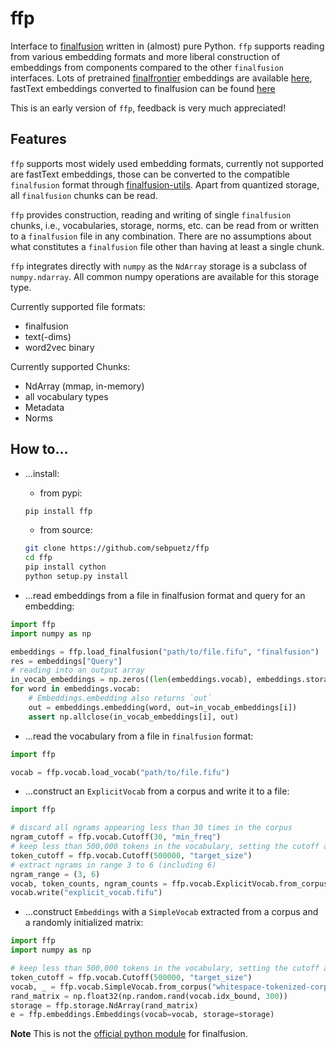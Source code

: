 # ffp

Interface to [finalfusion](https://finalfusion.github.io) written in (almost) pure Python. `ffp` supports reading from various embedding formats and more liberal construction of embeddings from components compared to the other `finalfusion` interfaces. Lots of pretrained [finalfrontier](https://github.com/finalfusion/finalfrontier/) embeddings are available [here](https://finalfusion.github.io/pretrained), fastText embeddings converted to finalfusion can be found [here](http://www.sfs.uni-tuebingen.de/a3-public-data/finalfusion-fasttext/)  

This is an early version of `ffp`, feedback is very much appreciated!

## Features

`ffp` supports most widely used embedding formats, currently not supported are fastText embeddings, those can be converted to the compatible `finalfusion` format through [finalfusion-utils](https://github.com/finalfusion/finalfusion-utils). Apart from  quantized storage, all `finalfusion` chunks can be read.

`ffp` provides construction, reading and writing of single `finalfusion` chunks, i.e., vocabularies, storage, norms, etc. can be read from or written to a `finalfusion` file in any combination. There are no assumptions about what constitutes a `finalfusion` file other than having at least a single chunk.

`ffp` integrates directly with `numpy` as the `NdArray` storage is a subclass of `numpy.ndarray`. All common numpy operations are available for this storage type.

Currently supported file formats:
* finalfusion
* text(-dims)
* word2vec binary

Currently supported Chunks:
* NdArray (mmap, in-memory)
* all vocabulary types
* Metadata
* Norms

## How to...

* ...install:
   - from pypi:
    ~~~Bash
    pip install ffp
    ~~~
   - from source:
    ~~~Bash
    git clone https://github.com/sebpuetz/ffp
    cd ffp
    pip install cython
    python setup.py install
    ~~~

* ...read embeddings from a file in finalfusion format and query for an embedding:
~~~Python
import ffp
import numpy as np

embeddings = ffp.load_finalfusion("path/to/file.fifu", "finalfusion")
res = embeddings["Query"]
# reading into an output array
in_vocab_embeddings = np.zeros((len(embeddings.vocab), embeddings.storage.shape[1]))
for word in embeddings.vocab:
    # Embeddings.embedding also returns `out`
    out = embeddings.embedding(word, out=in_vocab_embeddings[i])
    assert np.allclose(in_vocab_embeddings[i], out) 
~~~

* ...read the vocabulary from a file in `finalfusion` format:
~~~Python
import ffp

vocab = ffp.vocab.load_vocab("path/to/file.fifu")
~~~

* ...construct an `ExplicitVocab` from a corpus and write it to a file:
~~~Python
import ffp

# discard all ngrams appearing less than 30 times in the corpus
ngram_cutoff = ffp.vocab.Cutoff(30, "min_freq")
# keep less than 500,000 tokens in the vocabulary, setting the cutoff at the next frequency boundary
token_cutoff = ffp.vocab.Cutoff(500000, "target_size")
# extract ngrams in range 3 to 6 (including 6)
ngram_range = (3, 6)
vocab, token_counts, ngram_counts = ffp.vocab.ExplicitVocab.from_corpus("whitespace-tokenized-corpus.txt", ngram_range, token_cutoff, ngram_cutoff)
vocab.write("explicit_vocab.fifu")
~~~

* ...construct `Embeddings` with a `SimpleVocab` extracted from a corpus and a randomly initialized matrix:
~~~Python
import ffp
import numpy as np

# keep less than 500,000 tokens in the vocabulary, setting the cutoff at the next frequency boundary
token_cutoff = ffp.vocab.Cutoff(500000, "target_size")
vocab, _ = ffp.vocab.SimpleVocab.from_corpus("whitespace-tokenized-corpus.txt", token_cutoff)
rand_matrix = np.float32(np.random.rand(vocab.idx_bound, 300))
storage = ffp.storage.NdArray(rand_matrix)
e = ffp.embeddings.Embeddings(vocab=vocab, storage=storage)
~~~

**Note** This is not the [official python module](https://github.com/finalfusion/finalfusion-python) for finalfusion.
